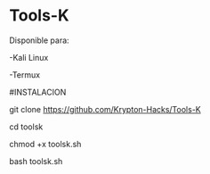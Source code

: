 # Tools-K

Disponible para:

-Kali Linux

-Termux

#INSTALACION

git clone https://github.com/Krypton-Hacks/Tools-K

cd toolsk

chmod +x toolsk.sh

bash toolsk.sh
